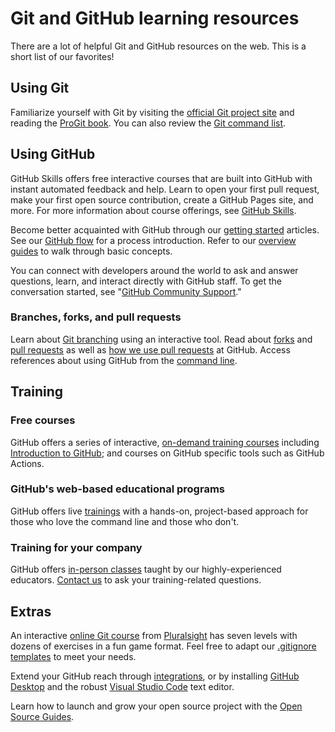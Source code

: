 # Git and GitHub learning resources

There are a lot of helpful Git and GitHub resources on the web. This is a short list of our favorites!

## Using Git

Familiarize yourself with Git by visiting the [official Git project site](https://git-scm.com) and reading the [ProGit book](http://git-scm.com/book). You can also review the [Git command list](https://git-scm.com/docs).

## Using GitHub

GitHub Skills offers free interactive courses that are built into GitHub with instant automated feedback and help. Learn to open your first pull request, make your first open source contribution, create a GitHub Pages site, and more. For more information about course offerings, see [GitHub Skills](https://skills.github.com/).

Become better acquainted with GitHub through our [getting started](/get-started) articles. See our [GitHub flow](https://guides.github.com/introduction/flow) for a process introduction. Refer to our [overview guides](https://guides.github.com) to walk through basic concepts.

You can connect with developers around the world to ask and answer questions, learn, and interact directly with GitHub staff. To get the conversation started, see "[GitHub Community Support](https://github.community)."

### Branches, forks, and pull requests

Learn about [Git branching](http://learngitbranching.js.org/) using an interactive tool. Read about [forks](/pull-requests/collaborating-with-pull-requests/working-with-forks/about-forks) and [pull requests](/pull-requests/collaborating-with-pull-requests/proposing-changes-to-your-work-with-pull-requests/about-pull-requests) as well as [how we use pull requests](https://github.com/blog/1124-how-we-use-pull-requests-to-build-github) at GitHub. Access references about using GitHub from the [command line](https://cli.github.com/).

## Training

### Free courses

GitHub offers a series of interactive, [on-demand training courses](https://skills.github.com/) including [Introduction to GitHub](https://github.com/skills/introduction-to-github); and courses on GitHub specific tools such as GitHub Actions.

### GitHub's web-based educational programs

GitHub offers live [trainings](https://services.github.com/#upcoming-events) with a hands-on, project-based approach for those who love the command line and those who don't.

### Training for your company

GitHub offers [in-person classes](https://services.github.com/#offerings) taught by our highly-experienced educators. [Contact us](https://services.github.com/#contact) to ask your training-related questions.

## Extras

An interactive [online Git course](https://www.pluralsight.com/courses/code-school-git-real) from [Pluralsight](https://www.pluralsight.com/codeschool) has seven levels with dozens of exercises in a fun game format. Feel free to adapt our [.gitignore templates](https://github.com/github/gitignore) to meet your needs.

Extend your GitHub reach through [integrations](/get-started/exploring-integrations/about-integrations), or by installing [GitHub Desktop](https://desktop.github.com) and the robust [Visual Studio Code](https://code.visualstudio.com/) text editor.

Learn how to launch and grow your open source project with the [Open Source Guides](https://opensource.guide/).
